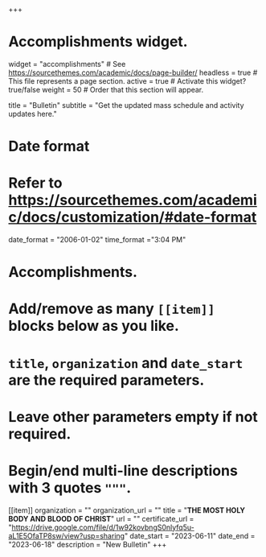 +++
# Accomplishments widget.
widget = "accomplishments"  # See https://sourcethemes.com/academic/docs/page-builder/
headless = true  # This file represents a page section.
active = true  # Activate this widget? true/false
weight = 50  # Order that this section will appear.

title = "Bulletin"
subtitle = "Get the updated mass schedule and activity updates here."

# Date format
#   Refer to https://sourcethemes.com/academic/docs/customization/#date-format
date_format = "2006-01-02"
time_format ="3:04 PM"

# Accomplishments.
#   Add/remove as many `[[item]]` blocks below as you like.
#   `title`, `organization` and `date_start` are the required parameters.
#   Leave other parameters empty if not required.
#   Begin/end multi-line descriptions with 3 quotes `"""`.


[[item]]
  organization = ""
  organization_url = ""
  title = "**THE MOST HOLY BODY AND BLOOD OF CHRIST**"
  url = ""
  certificate_url = "https://drive.google.com/file/d/1w92kovbngS0nlyfq5u-aL1E5OfaTP8sw/view?usp=sharing"
  date_start = "2023-06-11"
  date_end = "2023-06-18"
  description = "New Bulletin"
+++
